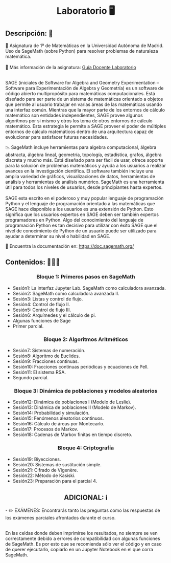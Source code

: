 <h1 align="center">Laboratorio 🖥️</h1>

<h2>Descripción: 📄</h2>
🧮 Asignatura de 1º de Matemáticas en la Universidad Autónoma de Madrid. Uso de SageMath (sobre Python) para resolver problemas de naturaleza matemática.
<br><br>
🔬 Más información de la asignatura: <a href="GuiaDocente.pdf">Guía Docente Laboratorio</a>
<br><br>

SAGE (iniciales de Software for Algebra and Geometry Experimentation – Software para Experimentación de Algebra y Geometría) es un software de código abierto multipropósito para matemáticas computacionales. Está diseñado para ser parte de un sistema de matemáticas orientado a objetos que permite al usuario trabajar en varias áreas de las matemáticas usando una interfaz común. Mientras que la mayor parte de los entornos de cálculo matemático son entidades independientes, SAGE provee algunos algoritmos por si mismo y otros los toma de otros entornos de cálculo matemático. Esta estrategia le permite a SAGE proveer el poder de múltiples entornos de cálculo matemáticos dentro de una arquitectura capaz de evolucionar para satisfacer futuras necesidades. 

📉 SageMath incluye herramientas para algebra computacional, álgebra abstracta, álgebra lineal, geometría, topología, estadística, grafos, álgebra discreta y mucho más. Está diseñado para ser fácil de usar, ofrece soporte para la solución de problemas matemáticos y ayuda a los usuarios a realizar avances en la investigación científica. El software también incluye una amplia variedad de gráficos, visualizaciones de datos, herramientas de análisis y herramientas de análisis numérico. SageMath es una herramienta útil para todos los niveles de usuarios, desde principiantes hasta expertos.
 <br><br>
SAGE esta escrito en el poderoso y muy popular lenguaje de programación Python y el lenguaje de programación orientado a las matemáticas que SAGE hace disponible a los usuarios es una extensión de Python. Esto significa que los usuarios expertos en SAGE deben ser también expertos programadores en Python. Algo del conocimiento del lenguaje de programación Python es tan decisivo para utilizar con éxito SAGE que el nivel de conocimiento de Python de un usuario puede ser utilizado para ayudar a determinar su nivel o habilidad en SAGE.

💼 Encuentra la documentación en: https://doc.sagemath.org/

<h2>Contenidos: 🧑🏻‍🏫</h2>
  <h3 align="center">Bloque 1: Primeros pasos en SageMath</h3>
  

  - Sesión1: La interfaz Jupyter Lab. SageMath como calculadora avanzada.
  - Sesión2: SageMath como calculadora avanzada II.
  - Sesión3: Listas y control de flujo.
  - Sesión4: Control de flujo II.
  - Sesión5: Control de flujo III.
  - Sesión6: Arquímedes y el cálculo de pi.
  - Algunas funciones de Sage
  - Primer parcial.


  <h3 align="center">Bloque 2: Algoritmos Aritméticos</h3>
  
  - Sesión7: Sistemas de numeración.
  - Sesión8: Algoritmo de Euclides.
  - Sesión9: Fracciones continuas.
  - Sesión10: Fracciones continuas periódicas y ecuaciones de Pell.
  - Sesión11: El sistema RSA.
  - Segundo parcial.
  

  <h3 align="center">Bloque 3: Dinámica de poblaciones y modelos aleatorios</h3>
  
  - Sesión12: Dinámica de poblaciones I (Modelo de Leslie).
  - Sesión13: Dinámica de poblaciones II (Modelo de Markov).
  - Sesión14: Probabilidad y simulación.
  - Sesión15: Fenómenos aleatorios continuos.
  - Sesión16: Cálculo de áreas por Montecarlo.
  - Sesión17: Procesos de Markov.
  - Sesión18: Cadenas de Markov finitas en tiempo discreto.
 

  <h3 align="center">Bloque 4: Criptografía</h3>
  
  - Sesión19: Biyecciones.
  - Sesión20: Sistemas de sustitución simple.
  - Sesión21: Cifrado de Vigenère.
  - Sesión22: Método de Kasiski.
  - Sesión23: Preparación para el parcial 4.
  
<h2 align="center">ADICIONAL: ℹ️</h2>
- ✏️ EXÁMENES: Encontrarás tanto las preguntas como las respuestas de los exámenes parciales afrontados durante el curso.<br><br>

En las celdas donde deben imprimirse los resultados, no siempre se ven correctamente debido a errores de compatibilidad con algunas funciones de SageMath. Es por esto que se recomienda sólo ver el código y en caso de querer ejecutarlo, copiarlo en un Jupyter Notebook en el que corra SageMath.

